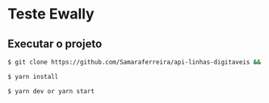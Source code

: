 # Teste Ewally

## Executar o projeto

```bash
$ git clone https://github.com/Samaraferreira/api-linhas-digitaveis && cd api-linhas-digitaveis

$ yarn install

$ yarn dev or yarn start
```
